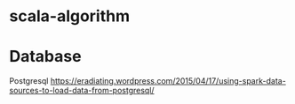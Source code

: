 # scala-algorithm



# Database
Postgresql
https://eradiating.wordpress.com/2015/04/17/using-spark-data-sources-to-load-data-from-postgresql/